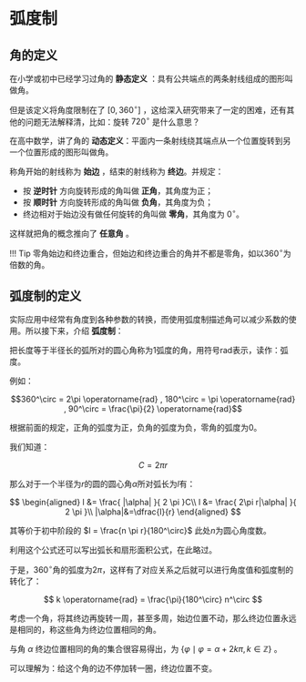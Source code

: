 # 弧度制

## 角的定义

在小学或初中已经学习过角的 **静态定义** ：具有公共端点的两条射线组成的图形叫做角。

但是该定义将角度限制在了 $[0, 360^\circ]$ ，这给深入研究带来了一定的困难，还有其他的问题无法解释清，比如：旋转 $720^\circ$ 是什么意思？

在高中数学，讲了角的 **动态定义**：平面内一条射线绕其端点从一个位置旋转到另一个位置形成的图形叫做角。

称角开始的射线称为 **始边** ，结束的射线称为 **终边**。并规定：

- 按 **逆时针** 方向旋转形成的角叫做 **正角**，其角度为正；
- 按 **顺时针** 方向旋转形成的角叫做 **负角**，其角度为负；
- 终边相对于始边没有做任何旋转的角叫做 **零角**，其角度为 $0^\circ$。

这样就把角的概念推向了 **任意角** 。

!!! Tip
    零角始边和终边重合，但始边和终边重合的角并不都是零角，如以$360^\circ$为倍数的角。

## 弧度制的定义

实际应用中经常有角度到各种参数的转换，而使用弧度制描述角可以减少系数的使用。所以接下来，介绍 **弧度制**：

把长度等于半径长的弧所对的圆心角称为$1$弧度的角，用符号$\text{rad}$表示，读作：弧度。

例如：

$$360^\circ = 2\pi \operatorname{rad} , 180^\circ = \pi \operatorname{rad} , 90^\circ = \frac{\pi}{2} \operatorname{rad}$$

根据前面的规定，正角的弧度为正，负角的弧度为负，零角的弧度为$0$。

我们知道：

$$C=2\pi r$$

那么对于一个半径为$r$的圆的圆心角$\alpha$所对弧长为$l$有：

$$
\begin{aligned}
l &= \frac{ |\alpha| }{ 2 \pi }C\\
l &= \frac{ 2\pi r|\alpha| }{ 2 \pi }\\
|\alpha|&=\dfrac{l}{r}
\end{aligned}
$$

其等价于初中阶段的 $l = \frac{n \pi r}{180^\circ}$ 此处$n$为圆心角度数。

利用这个公式还可以写出弧长和扇形面积公式，在此略过。

于是，$360^\circ$角的弧度为$2\pi$，这样有了对应关系之后就可以进行角度值和弧度制的转化了：

$$ k \operatorname{rad} = \frac{\pi}{180^\circ} n^\circ $$

考虑一个角，将其终边再旋转一周，甚至多周，始边位置不动，那么终边位置永远是相同的，称这些角为终边位置相同的角。

与角 $\alpha$ 终边位置相同的角的集合很容易得出，为 $\{\varphi \mid \varphi = \alpha + 2k\pi, k \in \mathbb{Z}\}$ 。

可以理解为：给这个角的边不停加转一圈，终边位置不变。
